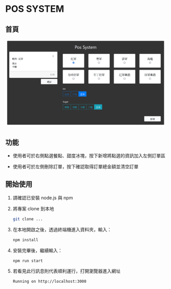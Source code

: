 # POS SYSTEM

## 首頁

![image](https://github.com/c240615/W_POS/blob/main/public/index.PNG)

## 功能

- 使用者可於右側點選餐點、甜度冰塊，按下新增將點選的資訊加入左側訂單區

- 使用者可於左側刪除訂單，按下確認取得訂單總金額並清空訂單

## 開始使用

1. 請確認已安裝 node.js 與 npm
2. 將專案 clone 到本地

   ```bash
   git clone ...
   ```

3. 在本地開啟之後，透過終端機進入資料夾，輸入：

   ```bash
   npm install
   ```

4. 安裝完畢後，繼續輸入：

   ```bash
   npm run start
   ```

5. 若看見此行訊息則代表順利運行，打開瀏覽器進入網址

   ```bash
   Running on http://localhost:3000
   ```
